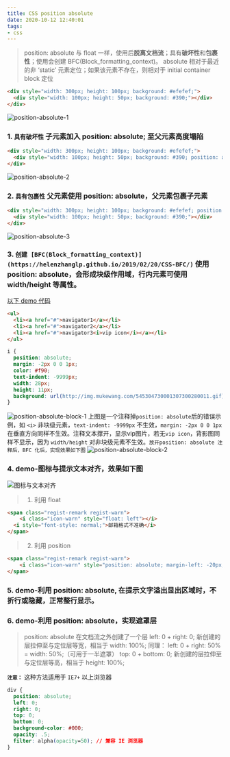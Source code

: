 ```yaml
---
title: CSS position absolute
date: 2020-10-12 12:40:01
tags:
- css
---
```


> position: absolute 与 float 一样，使用后**脱离文档流**；具有**破坏性**和**包裹性**；使用会创建 BFC(Block_formatting_context)。
absolute 相对于最近的非 ‘static’ 元素定位；如果该元素不存在，则相对于 initial container block 定位

```html
<div style="width: 300px; height: 100px; background: #efefef;">
  <div style="width: 100px; height: 50px; background: #390;"></div>
</div>
```
![position-absolute-1](/images/css/position-absolute-1.jpg)
<!--more-->

### 1. **`具有破坏性`** 子元素加入 position: absolute; 至父元素高度塌陷
```html
<div style="width: 300px; height: 100px; background: #efefef;">
  <div style="width: 100px; height: 50px; background: #390; position: absolute"></div>
</div>
```
![position-absolute-2](/images/css/position-absolute-2.jpg)

### 2. **`具有包裹性`** 父元素使用 position: absolute，父元素包裹子元素
```html
<div style="width: 300px; height: 100px; background: #efefef; position: absolute">
  <div style="width: 100px; height: 50px; background: #390;"></div>
</div>
```
![position-absolute-3](/images/css/position-absolute-3.jpg)

### 3. **`创建 [BFC(Block_formatting_context)](https://helenzhanglp.github.io/2019/02/20/CSS-BFC/)`** 使用 position: absolute，会形成块级作用域，行内元素可使用 width/height 等属性。
[以下 demo 代码](https://github.com/HelenZhangLP/demo/blob/master/postionAbsoluteFixedBlock/index.html)

```html
<ul>
  <li><a href="#">navigator1</a></li>
  <li><a href="#">navigator2</a></li>
  <li><a href="#">navigator3<i>vip icon</i></a></li>
</ul>
```
```css
i {
  position: absolute;
  margin: -2px 0 0 1px;
  color: #f90;
  text-indent: -9999px;
  width: 28px;
  height: 11px;
  background: url(http://img.mukewang.com/545304730001307300280011.gif) no-repeat;
}
```
![position-absolute-block-1](/images/demo/positionAbsoluteFixedBlock/position-absolute-block-1.jpg)
上图是一个注释掉`position: absolute`后的错误示例，如 `<i>` 非块级元素，`text-indent: -9999px` 不生效，`margin: -2px 0 0 1px`在垂直方向同样不生效。注释文本撑开，显示vip图片，若无`vip icon`，背影图同样不显示，因为 `width/height` 对非块级元素不生效。`放开position: absolute 注释后，BFC 化后，实现效果如下图`
![position-absolute-block-2](/images/demo/positionAbsoluteFixedBlock/position-absolute-block-2.jpg)

### 4. demo-图标与提示文本对齐，效果如下图
![图标与文本对齐](/images/css/position-absolute-4.jpg)
> 1. 利用 float

```html
<span class="regist-remark regist-warn">
	<i class="icon-warn" style="float: left"></i>
  <i style="font-style: normal;">邮箱格式不准确</i>
</span>
```

> 2. 利用 position

```html
<span class="regist-remark regist-warn">
	<i class="icon-warn" style="position: absolute; margin-left: -20px;"></i>邮箱格式不准确
</span>
```

### 5. demo-利用 position: absolute, 在提示文字溢出显出区域时，不折行或隐藏，正常整行显示。

### 6. demo-利用 position: absolute，实现遮罩层
> position: absolute 在文档流之外创建了一个层
  left: 0 + right: 0; 新创建的层拉伸至与定位层等宽，相当于 width: 100%;
  同理： left: 0 + right: 50% = width: 50%;（可用于一半遮罩）
  top: 0 + bottom: 0; 新创建的层拉伸至与定位层等高，相当于 height: 100%;

  **`注意：`** 这种方法适用于 `IE7+` 以上浏览器

```css
div {
  position: absolute;
  left: 0;
  right: 0;
  top: 0;
  bottom: 0;
  background-color: #000;
  opacity: .5;
  filter: alpha(opacity=50); // 兼容 IE 浏览器
}
```
